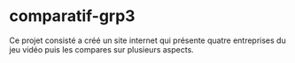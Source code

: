 # comparatif-grp3
Ce projet consisté a créé un site internet qui présente quatre entreprises du jeu vidéo puis les compares sur plusieurs aspects.
